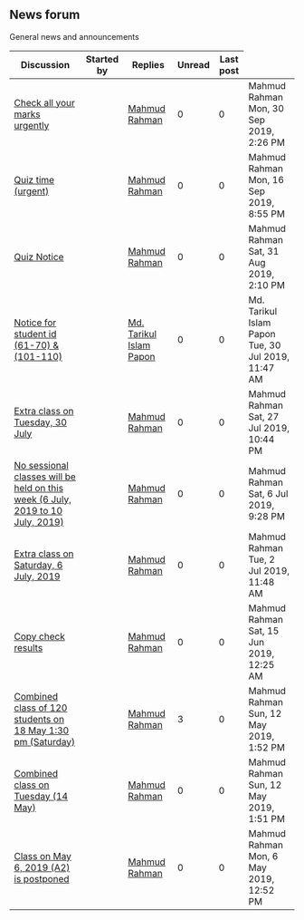 <h2>News forum</h2>General news and announcements

<br />
<table><thead><tr><th>Discussion</th><th>Started by</th><th>Replies</th><th>Unread<a href="https://moodle.cse.buet.ac.bd/mod/forum/markposts.php?f=575&mark=read&returnpage=view.php"></a></th><th>Last post</th></tr></thead><tbody>
<tr><td><a href="Check%20all%20your%20marks%20urgently">Check all your marks urgently</a></td>
<td><a href="https://moodle.cse.buet.ac.bd/user/view.php?id=1121&course=432"></a></td>
<td><a href="https://moodle.cse.buet.ac.bd/user/view.php?id=1121&course=432">Mahmud Rahman</a></td>
<td>0</td>
<td>0</td>
<td>Mahmud Rahman<br />Mon, 30 Sep 2019, 2:26 PM</td>
</tr>
<tr><td><a href="Quiz%20time%20%28urgent%29">Quiz time (urgent)</a></td>
<td><a href="https://moodle.cse.buet.ac.bd/user/view.php?id=1121&course=432"></a></td>
<td><a href="https://moodle.cse.buet.ac.bd/user/view.php?id=1121&course=432">Mahmud Rahman</a></td>
<td>0</td>
<td>0</td>
<td>Mahmud Rahman<br />Mon, 16 Sep 2019, 8:55 PM</td>
</tr>
<tr><td><a href="Quiz%20Notice">Quiz Notice</a></td>
<td><a href="https://moodle.cse.buet.ac.bd/user/view.php?id=1121&course=432"></a></td>
<td><a href="https://moodle.cse.buet.ac.bd/user/view.php?id=1121&course=432">Mahmud Rahman</a></td>
<td>0</td>
<td>0</td>
<td>Mahmud Rahman<br />Sat, 31 Aug 2019, 2:10 PM</td>
</tr>
<tr><td><a href="Notice%20for%20student%20id%20%2861-70%29%20%26%20%28101-110%29">Notice for student id (61-70) & (101-110)</a></td>
<td><a href="https://moodle.cse.buet.ac.bd/user/view.php?id=872&course=432"></a></td>
<td><a href="https://moodle.cse.buet.ac.bd/user/view.php?id=872&course=432">Md. Tarikul Islam Papon</a></td>
<td>0</td>
<td>0</td>
<td>Md. Tarikul Islam Papon<br />Tue, 30 Jul 2019, 11:47 AM</td>
</tr>
<tr><td><a href="Extra%20class%20on%20Tuesday%2C%2030%20July">Extra class on Tuesday, 30 July</a></td>
<td><a href="https://moodle.cse.buet.ac.bd/user/view.php?id=1121&course=432"></a></td>
<td><a href="https://moodle.cse.buet.ac.bd/user/view.php?id=1121&course=432">Mahmud Rahman</a></td>
<td>0</td>
<td>0</td>
<td>Mahmud Rahman<br />Sat, 27 Jul 2019, 10:44 PM</td>
</tr>
<tr><td><a href="No%20sessional%20classes%20will%20be%20held%20on%20this%20week%20%286%20July%2C%202019%20to%2010%20July%2C%202019%29">No sessional classes will be held on this week (6 July, 2019 to 10 July, 2019)</a></td>
<td><a href="https://moodle.cse.buet.ac.bd/user/view.php?id=1121&course=432"></a></td>
<td><a href="https://moodle.cse.buet.ac.bd/user/view.php?id=1121&course=432">Mahmud Rahman</a></td>
<td>0</td>
<td>0</td>
<td>Mahmud Rahman<br />Sat, 6 Jul 2019, 9:28 PM</td>
</tr>
<tr><td><a href="Extra%20class%20on%20Saturday%2C%206%20July%2C%202019">Extra class on Saturday, 6 July, 2019</a></td>
<td><a href="https://moodle.cse.buet.ac.bd/user/view.php?id=1121&course=432"></a></td>
<td><a href="https://moodle.cse.buet.ac.bd/user/view.php?id=1121&course=432">Mahmud Rahman</a></td>
<td>0</td>
<td>0</td>
<td>Mahmud Rahman<br />Tue, 2 Jul 2019, 11:48 AM</td>
</tr>
<tr><td><a href="Copy%20check%20results">Copy check results</a></td>
<td><a href="https://moodle.cse.buet.ac.bd/user/view.php?id=1121&course=432"></a></td>
<td><a href="https://moodle.cse.buet.ac.bd/user/view.php?id=1121&course=432">Mahmud Rahman</a></td>
<td>0</td>
<td>0</td>
<td>Mahmud Rahman<br />Sat, 15 Jun 2019, 12:25 AM</td>
</tr>
<tr><td><a href="Combined%20class%20of%20120%20students%20on%2018%20May%20130%20pm%20%28Saturday%29">Combined class of 120 students on 18 May 1:30 pm (Saturday)</a></td>
<td><a href="https://moodle.cse.buet.ac.bd/user/view.php?id=1121&course=432"></a></td>
<td><a href="https://moodle.cse.buet.ac.bd/user/view.php?id=1121&course=432">Mahmud Rahman</a></td>
<td>3</td>
<td>0</td>
<td>Mahmud Rahman<br />Sun, 12 May 2019, 1:52 PM</td>
</tr>
<tr><td><a href="Combined%20class%20on%20Tuesday%20%2814%20May%29">Combined class on Tuesday (14 May)</a></td>
<td><a href="https://moodle.cse.buet.ac.bd/user/view.php?id=1121&course=432"></a></td>
<td><a href="https://moodle.cse.buet.ac.bd/user/view.php?id=1121&course=432">Mahmud Rahman</a></td>
<td>0</td>
<td>0</td>
<td>Mahmud Rahman<br />Sun, 12 May 2019, 1:51 PM</td>
</tr>
<tr><td><a href="Class%20on%20May%206%2C%202019%20%28A2%29%20is%20postponed">Class on May 6, 2019 (A2) is postponed</a></td>
<td><a href="https://moodle.cse.buet.ac.bd/user/view.php?id=1121&course=432"></a></td>
<td><a href="https://moodle.cse.buet.ac.bd/user/view.php?id=1121&course=432">Mahmud Rahman</a></td>
<td>0</td>
<td>0</td>
<td>Mahmud Rahman<br />Mon, 6 May 2019, 12:52 PM</td>
</tr>
</tbody></table>

